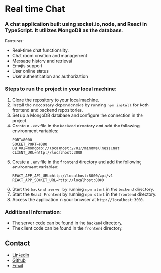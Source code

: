 # Real time Chat 
### A chat application built using socket.io, node, and React in TypeScript. It utilizes MongoDB as the database.

 Features:
 - Real-time chat functionality.
 - Chat room creation and management
 - Message history and retrieval
 - Emojis support
 - User online status
 - User authentication and authorization

 ### Steps to run the project in your local machine:
 1. Clone the repository to your local machine.
 2. Install the necessary dependencies by running `npm install` for both frontend and backend repositories.
 3. Set up a MongoDB database and configure the connection in the project.
 4. Create a `.env` file in the `backend` directory and add the following environment variables:
    ```
    PORT=8000
    SOCKET_PORT=8080
    DB_URI=mongodb://localhost:27017/mindWellnessChat
    CLIENT_URL=http://localhost:3000
    ```
 5. Create a `.env` file in the `frontend` directory and add the following environment variables:
    ```
    REACT_APP_API_URL=http://localhost:8000/api/v1
    REACT_APP_SOCKET_URL=http://localhost:8080
    ```
 4. Start the `backend server` by running `npm start` in the `backend` directory.
 5. Start the `React Frontend` by running `npm start` in the `frontend` directory.
 6. Access the application in your browser at `http://localhost:3000`.

 ### Additional Information:
 - The server code can be found in the `backend` directory.
 - The client code can be found in the `frontend` directory.


## Contact
- [Linkedin](https://www.linkedin.com/in/rohit-yadav-sde/)
- [Github](https://github.com/rohity123456)
- [Email](mailto:rohity123456@gmail.com)
